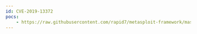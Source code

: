 ```yaml
---
id: CVE-2019-13372
pocs:
    - https://raw.githubusercontent.com/rapid7/metasploit-framework/master/modules/exploits/windows/http/dlink_central_wifimanager_rce.rb
---
```

